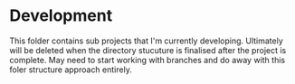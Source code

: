 # Development
This folder contains sub projects that I'm currently developing. Ultimately will be deleted when the directory stucuture is finalised
after the project is complete. May need to start working with branches and do away with this foler structure approach entirely.
